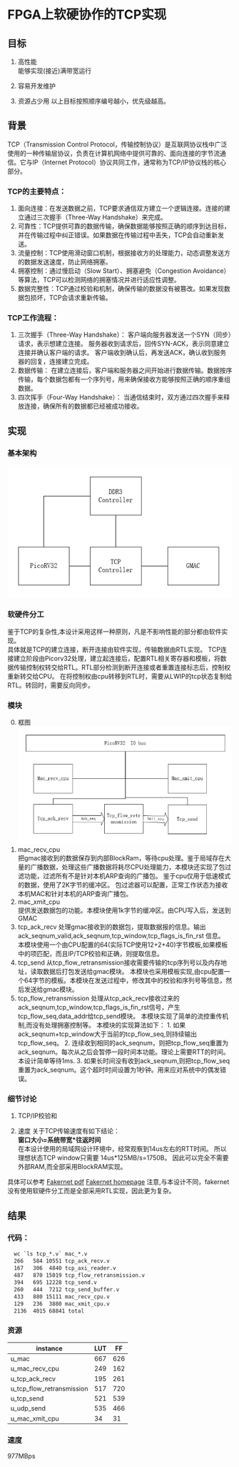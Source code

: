 # FPGA上软硬协作的TCP实现
## 目标
   1. 高性能  
   能够实现(接近)满带宽运行
   2. 容易开发维护 
   
   3. 资源占少用
   以上目标按照顺序编号越小，优先级越高。
## 背景  
TCP（Transmission Control Protocol，传输控制协议）是互联网协议栈中广泛使用的一种传输层协议，负责在计算机网络中提供可靠的、面向连接的字节流通信。它与IP（Internet Protocol）协议共同工作，通常称为TCP/IP协议栈的核心部分。
### TCP的主要特点：
 1. 面向连接：在发送数据之前，TCP要求通信双方建立一个逻辑连接。连接的建立通过三次握手（Three-Way Handshake）来完成。
 2. 可靠性：TCP提供可靠的数据传输，确保数据能够按照正确的顺序到达目标，并在传输过程中纠正错误。如果数据在传输过程中丢失，TCP会自动重新发送。
 3. 流量控制：TCP使用滑动窗口机制，根据接收方的处理能力，动态调整发送方的数据发送速度，防止网络拥塞。
 4. 拥塞控制：通过慢启动（Slow Start）、拥塞避免（Congestion Avoidance）等算法，TCP可以检测网络的拥塞情况并进行适应性调整。
 5. 数据完整性：TCP通过校验和机制，确保传输的数据没有被篡改。如果发现数据包损坏，TCP会请求重新传输。
### TCP工作流程：
1. 三次握手（Three-Way Handshake）：
客户端向服务器发送一个SYN（同步）请求，表示想建立连接。
服务器收到请求后，回传SYN-ACK，表示同意建立连接并确认客户端的请求。
客户端收到确认后，再发送ACK，确认收到服务器的回复，连接建立完成。
2. 数据传输：
在建立连接后，客户端和服务器之间开始进行数据传输。数据按序传输，每个数据包都有一个序列号，用来确保接收方能够按照正确的顺序重组数据。
3. 四次挥手（Four-Way Handshake）：
当通信结束时，双方通过四次握手来释放连接，确保所有的数据都已经被成功接收。 
## 实现
### 基本架构
![tcp_block1](tcp_block1.png)
### 软硬件分工
   鉴于TCP的复杂性,本设计采用这样一种原则，凡是不影响性能的部分都由软件实现。  
   具体就是TCP的建立连接，断开连接由软件实现，传输数据由RTL实现。
   TCP连接建立阶段由Picorv32处理，建立起连接后，配置RTL相关寄存器和模板，将数据传输控制权转交给RTL。RTL部分检测到断开连接或者重置连接标志后，控制权重新转交给CPU。
   在将控制权由cpu转移到RTL时，需要从LWIP的tcp状态复制给RTL。转回时，需要反向同步。
### 模块
  0. 框图
   ![tcp_block2](tcp_block2.png)  
  1. mac_recv_cpu  
    把gmac接收到的数据保存到内部BlockRam，等待cpu处理。鉴于局域存在大量的广播数据，处理这些广播数据将耗尽CPU处理能力，本模块还实现了包过滤功能，过滤所有不是针对本机ARP查询的广播包。
    鉴于cpu仅用于低速模式的数据，使用了2K字节的缓冲区。
    包过滤器可以配置，正常工作状态为接收本机MAC和针对本机的ARP查询广播包。
  2. mac_xmit_cpu  
    提供发送数据包的功能。本模块使用1k字节的缓冲区。由CPU写入后，发送到GMAC
  3. tcp_ack_recv
    处理gmac接收到的数据包，提取数据报的信息。输出 ack_seqnum_valid,ack_seqnum,tcp_window,tcp_flags_is_fin_rst 信息。    
    本模块使用一个由CPU配置的64(实际TCP使用12+2+40)字节模板,如果模板中的项匹配，而且IP/TCP校验和正确，则提取信息。
  4. tcp_send
    从tcp_flow_retransmission接收需要传输的tcp序列号以及内存地址，读取数据后打包发送给gmac模块。
    本模块也采用模板实现,由cpu配置一个64字节的模板。本模块在发送过程中，修改其中的校验和序列号等信息，然后发送给gmac模块。
  5. tcp_flow_retransmission
    处理从tcp_ack_recv接收过来的ack_seqnum,tcp_window,tcp_flags_is_fin_rst信号，产生 tcp_flow_seq,data_addr给tcp_send模块。
    本模块实现了简单的流控重传机制,而没有处理拥塞控制等。
    本模块的实现算法如下：
    1.  如果ack_seqnum+tcp_window大于当前的tcp_flow_seq,则持续输出tcp_flow_seq。
    2. 连续收到相同的ack_seqnum，则把tcp_flow_seq重置为ack_seqnum。每次从之后会暂停一段时间本功能。理论上需要RTT的时间。本设计简单等待1ms.
    3. 如果长时间没有收到ack_seqnum,则把tcp_flow_seq重置为ack_seqnum。这个超时时间设置为1秒钟。用来应对系统中的偶发错误。

### 细节讨论
  1. TCP/IP校验和
     
  2. 速度
    关于TCP传输速度有如下结论：  
    **窗口大小=系统带宽*往返时间**   
    在本设计使用的局域网设计环境中，经常观察到14us左右的RTT时间。
    所以理想状态TCP window只需要 14us*125MB/s=1750B。
    因此可以完全不需要外部RAM,而全部采用BlockRAM实现。

 具体可以参考
  [Fakernet pdf](https://arxiv.org/abs/2003.12527)   [Fakernet homepage](https://fy.chalmers.se/~f96hajo/fakernet/)
  注意,与本设计不同，fakernet没有使用软硬件分工而是全部采用RTL实现，因此更为复杂。
## 结果
  ### 代码：
``` shell
  wc `ls tcp_*.v` mac_*.v
  266   584 10551 tcp_ack_recv.v
  167   306  4840 tcp_axi_reader.v
  487   870 15019 tcp_flow_retransmission.v
  394   695 12228 tcp_send.v
  260   444  7212 tcp_send_buffer.v
  433   880 15111 mac_recv_cpu.v
  129   236  3880 mac_xmit_cpu.v
  2136  4015 68841 total
``` 
### 资源
|instance |LUT|FF|
|-|-|-|
|u_mac   | 667       | 626       |
|u_mac_recv_cpu| 249 | 162       |
|u_tcp_ack_recv| 195       | 261       |
|u_tcp_flow_retransmission | 517       | 720       |
|u_tcp_send    | 521       | 539       |
|u_udp_send    | 535       | 466       |
|u_mac_xmit_cpu|34        | 31        |

### 速度
  977MBps